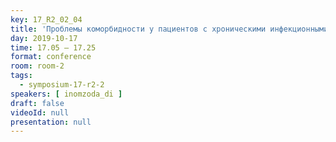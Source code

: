 ```yaml
---
key: 17_R2_02_04
title: 'Проблемы коморбидности у пациентов с хроническими инфекционными и паразитарными болезнями в практике семейных врачей Таджикистана'
day: 2019-10-17
time: 17.05 – 17.25
format: conference
room: room-2
tags:
  - symposium-17-r2-2
speakers: [ inomzoda_di ]
draft: false
videoId: null
presentation: null
---
```

